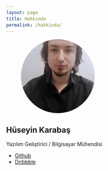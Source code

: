 ```yaml
---
layout: page
title: Hakkında
permalink: /hakkinda/
---
```


<figure>
    <img src="/images/avatar.jpg" style="width: 200px; height: 200px; border-radius: 50%" />
</figure>

## Hüseyin Karabaş

Yazılım Geliştirici / Bilgisayar Mühendisi

- [Github][github]
- [Dribbble][dribbble]

[github]: https://github.com/yinkar
[dribbble]: https://dribbble.com/yinkar
